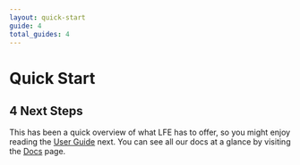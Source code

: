 ```yaml
---
layout: quick-start
guide: 4
total_guides: 4
---
```

# Quick Start

## 4 Next Steps

This has been a quick overview of what LFE has to offer, so you might enjoy
reading the <a href="http://lfe.github.com/user-guide/1.html">User Guide</a>
next. You can see all our docs at a glance by visiting the
<a href="/docs.html">Docs</a> page.
